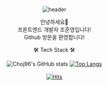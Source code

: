 <div align="center">

![header](https://capsule-render.vercel.app/api?type=waving&color=timeGradient&height=250&section=header&text=Welcome&fontSize=80)


안녕하세요👋<br/>
프론트엔드 개발자 조준영입니다!<br/>
Github 방문을 환영합니다!<br/>



🛠️ Tech Stack 🛠️



![Choj96's GitHub stats](https://github-readme-stats.vercel.app/api?username=choj96&theme=dark&show_icons=true)
 [![Top Langs](https://github-readme-stats.vercel.app/api/top-langs/?username=choj96&theme=dark&show&layout=compact)](https://github.com/anuraghazra/github-readme-stats)
<br/>
<br/>
 [![Hits](https://hits.seeyoufarm.com/api/count/incr/badge.svg?url=https%3A%2F%2Fgithub.com%2Fchoj96%2Fhit-counter&count_bg=%23DFDFDF&title_bg=%23144F40&icon=react.svg&icon_color=%2300CCFF&title=hits&edge_flat=false)](https://hits.seeyoufarm.com)
 

</div>
